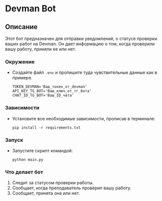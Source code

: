 # Devman Bot

## Описание
Этот бот предназначен для отправки уведомлений, 
о статусе проверки ваших работ на Devman.
Он дает информацию о том, когда проверили вашу 
работу, приняли ее или нет.

### Окружение
- Создайте файл `.env` и пропишите туда чувствительные данные как в примере.
  ```
  TOKEN_DEVMAN='Ваш_токен_от_devman'
  API_KEY_TG_BOT='Ваш_ключ_от_тг_бота'
  CHAT_ID_TG_BOT='Ваш_ID_чата'
  ```

### Зависимости
- Установите все необходимые зависимости, прописав в терминале:
  ```
  pip install -r requirements.txt
  ```

### Запуск
- Запустите скрипт командой:
  ```
  python main.py
  ```

### Что делает бот
1. Следит за статусом проверки работы.
2. Сообщает, когда преподаватель проверил вашу работу.
3. Сообщает, принята она или нет.